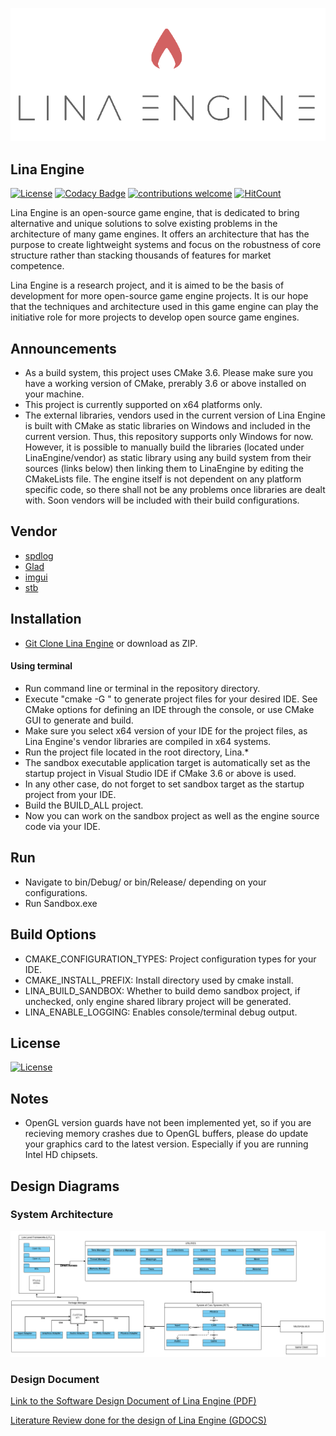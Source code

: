 ![Lina](Docs/Images/LinaLogo.png?raw=true "Title")

## Lina Engine  
[![License](https://img.shields.io/badge/License-Apache%202.0-blue.svg)](https://opensource.org/licenses/Apache-2.0) 
[![Codacy Badge](https://api.codacy.com/project/badge/Grade/12c68c16c719427786597403aee43eb4)](https://app.codacy.com/app/inanevin/LinaEngine?utm_source=github.com&utm_medium=referral&utm_content=inanevin/LinaEngine&utm_campaign=Badge_Grade_Dashboard)
[![contributions welcome](https://img.shields.io/badge/contributions-welcome-brightgreen.svg?style=flat)](https://github.com/inanevin/LinaEngine/issues) 
[![HitCount](http://hits.dwyl.io/inanevin/LinaEngine.svg)](http://hits.dwyl.io/inanevin/LinaEngine)

Lina Engine is an open-source game engine, that is dedicated to bring alternative and unique solutions to solve existing problems in the architecture of many game engines. It offers an architecture that has the purpose to create lightweight systems and focus on the robustness of core structure rather than stacking thousands of features for market competence. 

Lina Engine is a research project, and it is aimed to be the basis of development for more open-source game engine projects. It is our hope that the techniques and architecture used in this game engine can play the initiative role for more projects to develop open source game engines.

## Announcements

- As a build system, this project uses CMake 3.6. Please make sure you have a working version of CMake, prerably 3.6 or above installed on your machine.
- This project is currently supported on x64 platforms only.
- The external libraries, vendors used in the current version of Lina Engine is built with CMake as static libraries on Windows and included in the current version. Thus, this repository supports only Windows for now. However, it is possible to manually build the libraries (located under LinaEngine/vendor) as static library using any build system from their sources (links below) then linking them to LinaEngine by editing the CMakeLists file. The engine itself is not dependent on any platform specific code, so there shall not be any problems once libraries are dealt with. Soon vendors will be included with their build configurations.

## Vendor

-  [spdlog](https://github.com/gabime/spdlog)
-  [Glad](https://github.com/Dav1dde/glad)
-  [imgui](https://github.com/ocornut/imgui)
-  [stb](https://github.com/nothings/stb)

## Installation

-  [Git Clone Lina Engine](https://github.com/inanevin/LinaEngine) or download as ZIP.

#### Using terminal

-  Run command line or terminal in the repository directory.
-  Execute "cmake -G <options>" to generate project files for your desired IDE. See CMake options for defining an IDE through the console, or use CMake GUI to generate and build.
-  Make sure you select x64 version of your IDE for the project files, as Lina Engine's vendor libraries are compiled in x64 systems.
-  Run the project file located in the root directory, Lina.*
-  The sandbox executable application target is automatically set as the startup project in Visual Studio IDE if CMake 3.6 or above is used.
-  In any other case, do not forget to set sandbox target as the startup project from your IDE.
-  Build the BUILD_ALL project.
-  Now you can work on the sandbox project as well as the engine source code via your IDE.

## Run

-  Navigate to bin/Debug/ or bin/Release/ depending on your configurations.
-  Run Sandbox.exe

## Build Options

-  CMAKE_CONFIGURATION_TYPES: Project configuration types for your IDE.
-  CMAKE_INSTALL_PREFIX: Install directory used by cmake install.
-  LINA_BUILD_SANDBOX: Whether to build demo sandbox project, if unchecked, only engine shared library project will be generated.
-  LINA_ENABLE_LOGGING: Enables console/terminal debug output.


## License

[![License](https://img.shields.io/badge/License-Apache%202.0-blue.svg)](https://opensource.org/licenses/Apache-2.0)

## Notes

-  OpenGL version guards have not been implemented yet, so if you are recieving memory crashes due to OpenGL buffers, please do update your graphics card to the latest version. Especially if you are running Intel HD chipsets.

## Design Diagrams

### System Architecture
![Diagram 1](Docs/Images/SCS.png?raw=true "Title")

### Design Document

[Link to the Software Design Document of Lina Engine (PDF)](https://docs.wixstatic.com/ugd/816f17_eef322d102a94845859da33004254fff.pdf)

[Literature Review done for the design of Lina Engine (GDOCS)](https://docs.google.com/document/d/1Pu_fJU6x_tfXkGBrjXe9A6gk-s-qliDu00Ic1RWWDmk/edit?usp=sharing)

